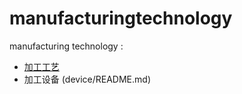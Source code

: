 # manufacturingtechnology
manufacturing technology : 
* [加工工艺](technique/README.md)   
* 加工设备 (device/README.md)   


